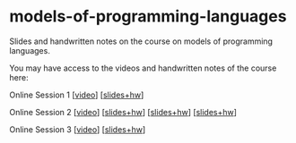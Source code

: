 # models-of-programming-languages
Slides and handwritten notes on the course on models of programming languages.

You may have access to the videos and handwritten notes of the course here:

Online Session 1 [[video](https://us02web.zoom.us/rec/share/Rz4-XYeh-otOvkWzncJoSH1Ql41u7H8ysZUuB3p0X0-raiwlRXLmXG_Z5BNI0W3d.emFvqQJrKJfA6YkT?startTime=1602005057000)]
[[slides+hw](https://github.com/pamellies/models-of-programming-languages/blob/main/Models-of-Programming-Languages-1.pdf)]

Online Session 2 [[video](https://us02web.zoom.us/rec/share/MzS_dnAptIwWiM__sqn7V6c97ceU6iZHWeQSEFBjfay43oBifOyBueUbrAAJEHf6.67W8ZnsaJvqFlBIP?startTime=1602571973000)]
[[slides+hw](https://github.com/pamellies/models-of-programming-languages/blob/main/Models-of-Programming-Languages-2Accc.pdf)]
[[slides+hw](https://github.com/pamellies/models-of-programming-languages/blob/main/Models-of-Programming-Languages-2Btd.pdf)]
[[slides+hw](https://github.com/pamellies/models-of-programming-languages/blob/main/Models-of-Programming-Languages-2Csmcc.pdf)]

Online Session 3 [[video](https://us02web.zoom.us/rec/share/dBjcRgKUMURzJkTwZQMFdLlxWhnmqho-hNjkOBu11R8vRfnqFk4vImRyXCLIGXhR.6SSAp3sbBtq0oK3p?startTime=1603177314000)]
[[slides+hw](https://github.com/pamellies/models-of-programming-languages/blob/main/Models-of-Programming-Languages-3.pdf)]
